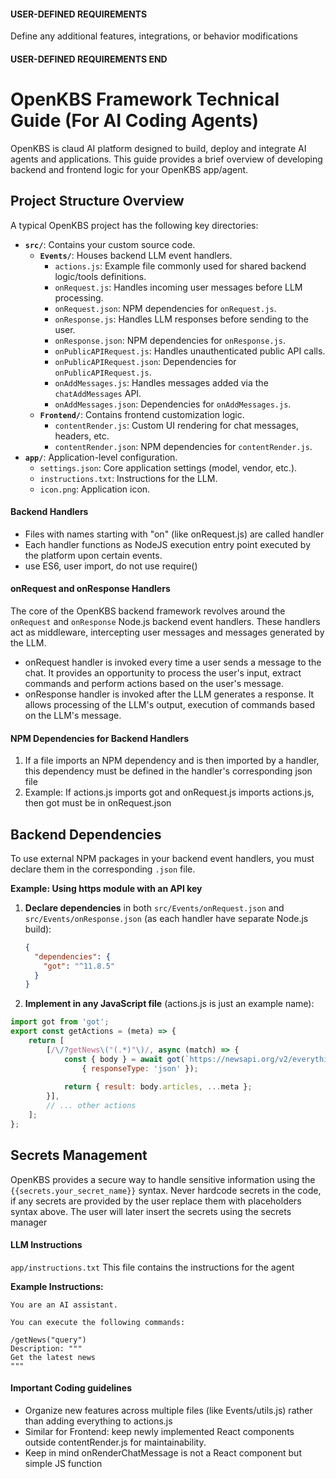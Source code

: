 #### USER-DEFINED REQUIREMENTS 

Define any additional features, integrations, or behavior modifications

#### USER-DEFINED REQUIREMENTS END

# OpenKBS Framework Technical Guide (For AI Coding Agents)

OpenKBS is claud AI platform designed to build, deploy and integrate AI agents and applications.
This guide provides a brief overview of developing backend and frontend logic for your OpenKBS app/agent.

## Project Structure Overview

A typical OpenKBS project has the following key directories:

*   **`src/`**: Contains your custom source code.
    *   **`Events/`**: Houses backend LLM event handlers.
        *   `actions.js`: Example file commonly used for shared backend logic/tools definitions.
        *   `onRequest.js`: Handles incoming user messages before LLM processing.
        *   `onRequest.json`: NPM dependencies for `onRequest.js`.
        *   `onResponse.js`: Handles LLM responses before sending to the user.
        *   `onResponse.json`: NPM dependencies for `onResponse.js`.
        *   `onPublicAPIRequest.js`: Handles unauthenticated public API calls.
        *   `onPublicAPIRequest.json`: Dependencies for `onPublicAPIRequest.js`.
        *   `onAddMessages.js`: Handles messages added via the `chatAddMessages` API.
        *   `onAddMessages.json`: Dependencies for `onAddMessages.js`.
    *   **`Frontend/`**: Contains frontend customization logic.
        *   `contentRender.js`: Custom UI rendering for chat messages, headers, etc.
        *   `contentRender.json`: NPM dependencies for `contentRender.js`.
*   **`app/`**: Application-level configuration.
    *   `settings.json`: Core application settings (model, vendor, etc.).
    *   `instructions.txt`: Instructions for the LLM.
    *   `icon.png`: Application icon.

#### Backend Handlers
- Files with names starting with "on" (like onRequest.js) are called handler
- Each handler functions as NodeJS execution entry point executed by the platform upon certain events.
- use ES6, user import, do not use require()

#### onRequest and onResponse Handlers

The core of the OpenKBS backend framework revolves around the `onRequest` and `onResponse` Node.js backend event handlers.
These handlers act as middleware, intercepting user messages and messages generated by the LLM.

- onRequest handler is invoked every time a user sends a message to the chat. It provides an opportunity to process the user's input, extract commands and perform actions based on the user's message.
- onResponse handler is invoked after the LLM generates a response. It allows processing of the LLM's output, execution of commands based on the LLM's message.

#### NPM Dependencies for Backend Handlers

1. If a file imports an NPM dependency and is then imported by a handler, this dependency must be defined in the handler's corresponding json file
2. Example: If actions.js imports got and onRequest.js imports actions.js, then got must be in onRequest.json


## Backend Dependencies

To use external NPM packages in your backend event handlers, you must declare them in the corresponding `.json` file.

**Example: Using https module with an API key**

1. **Declare dependencies** in both `src/Events/onRequest.json` and `src/Events/onResponse.json` (as each handler have separate Node.js build):
    ```json
    {
      "dependencies": {
        "got": "^11.8.5"
      }
    }
    ```

2.  **Implement in any JavaScript file** (actions.js is just an example name):

```javascript
import got from 'got';
export const getActions = (meta) => {
    return [
        [/\/?getNews\("(.*)"\)/, async (match) => {
            const { body } = await got(`https://newsapi.org/v2/everything?q=${match[1]}&apiKey={{secrets.news_api_key}}`, 
                { responseType: 'json' });
            
            return { result: body.articles, ...meta };
        }],
        // ... other actions
    ];
};
```

## Secrets Management
OpenKBS provides a secure way to handle sensitive information using the `{{secrets.your_secret_name}}` syntax.
Never hardcode secrets in the code, if any secrets are provided by the user replace them with placeholders syntax above.
The user will later insert the secrets using the secrets manager

#### LLM Instructions
`app/instructions.txt`
This file contains the instructions for the agent

**Example Instructions:**

```
You are an AI assistant.

You can execute the following commands:

/getNews("query")
Description: """
Get the latest news
"""
```

#### Important Coding guidelines
- Organize new features across multiple files (like Events/utils.js) rather than adding everything to actions.js
- Similar for Frontend: keep newly implemented React components outside contentRender.js for maintainability.
- Keep in mind onRenderChatMessage is not a React component but simple JS function